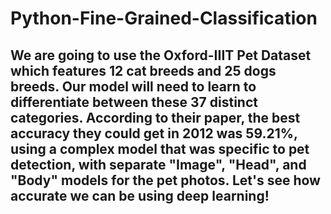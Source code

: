 # Python-Fine-Grained-Classification

## We are going to use the Oxford-IIIT Pet Dataset which features 12 cat breeds and 25 dogs breeds. Our model will need to learn to differentiate between these 37 distinct categories. According to their paper, the best accuracy they could get in 2012 was 59.21%, using a complex model that was specific to pet detection, with separate "Image", "Head", and "Body" models for the pet photos. Let's see how accurate we can be using deep learning!
